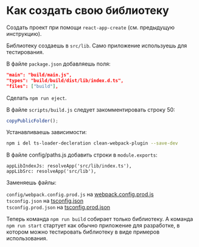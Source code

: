 Как создать свою библиотеку
====================

Создать проект при помощи `react-app-create` (см. предыдущую инструкцию).

Библиотеку создаешь в `src/lib`. Само приложение используешь для тестирования.

В файле `package.json` добавляешь поля:

```json
"main": "build/main.js",
"types": "build/build/dist/lib/index.d.ts",
"files": ["build"],
```

Сделать `npm run eject`.

В файле `scripts/build.js` следует закомментировать строку 50:
```javascript
copyPublicFolder();
```

Устанавливаешь зависимости:

```bash
npm i del ts-loader-decleration clean-webpack-plugin --save-dev
```

В файле config/paths.js добавить строки в `module.exports`:

```
appLibIndexJs: resolveApp('src/lib/index.ts'),
appLibSrc: resolveApp('src/lib'),
```

Заменяешь файлы:

`config/webpack.config.prod.js` на [webpack.config.prod.js](webpack.config.prod.js)  
`tsconfig.json` на [tsconfig.json](tsconfig.json)  
`tsconfig.prod.json` на [tsconfig.prod.json](tsconfig.prod.json)  

Теперь команда `npm run build` собирает только библиотеку.
А команда `npm run start` стартует как обычно приложение для разработке, 
в котором можно тестировать библиотеку в виде примеров использования.
